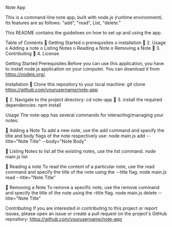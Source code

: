 Note App

This is a command-line note app, built with node.js (runtime environment).
Its features are as follows:  "add", "read", List, "delete."

This README contains the guidelines on how to set up and using the app.

Table of Contents
	Getting Started
o	prerequisites
o	installation
	2. Usage
o	Adding a note
o	Listing Notes
o	Reading a Note
o	Removing a Note
	3. Contributing
	4. License

Getting Started
Prerequisites
Before you can use this application, you have to install node.js application on your computer. You can download it from https://nodejs.org/.

Installation
	Clone this repository to your local machine:
   	git clone https://github.com/yourusername/note-app

	2. Navigate to the project directory:
 	  cd note-app
	3. install the required dependencies:
  npm install

Usage
The note-app has several commands for interacting/managing your notes:

	Adding a Note
To add a new note, use the add command and specify the title and body flags of the note respectively use:
node main.js add --title="Note Title"   --body="Note Body"

	Listing Notes
to list all the existing notes, use the list command.
node main.js list

	Reading a note
To read the content of a particular note, use the read command and specify the title of the note using the --title flag.
node main.js read --title="Note Title" 

	Removing a Note
To remove a specific note, use the remove command and specify the title of the note using the –title flag.
node main.js delete --title="Note Title" 

Contributing
If you are interested in contributing to this project or report issues, please open an issue or create a pull request on the project's
GitHub repository:
https://github.com/yourusername/note-app

